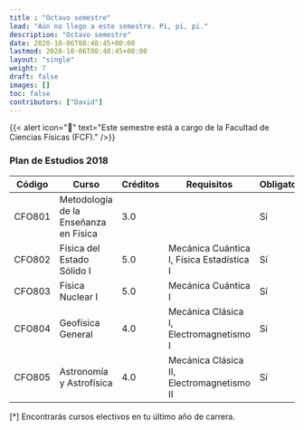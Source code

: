```yaml
---
title : "Octavo semestre"
lead: "Aún no llego a este semestre. Pi, pi, pi."
description: "Octavo semestre"
date: 2020-10-06T08:48:45+00:00
lastmod: 2020-10-06T08:48:45+00:00
layout: "single"
weight: 7
draft: false
images: []
toc: false
contributors: ["David"]
---
```


{{< alert icon="🚨" text="Este semestre está a cargo de la Facultad de Ciencias Físicas (FCF)." />}}

### Plan de Estudios 2018

| Código | Curso                                 | Créditos | Requisitos                                | Obligatorio* |
|--------|---------------------------------------|----------|-------------------------------------------|--------------|
| CFO801 | Metodología de la Enseñanza en Física | 3.0      |                                           | Sí           |
| CFO802 | Física del Estado Sólido I            | 5.0      | Mecánica Cuántica I, Física Estadística I | Sí           |
| CFO803 | Física Nuclear I                      | 5.0      | Mecánica Cuántica I                       | Sí           |
| CFO804 | Geofísica General                     | 4.0      | Mecánica Clásica I, Electromagnetismo I   | Sí           |
| CFO805 | Astronomía y Astrofísica              | 4.0      | Mecánica Clásica II, Electromagnetismo II | Sí           |

[*] Encontrarás cursos electivos en tu último año de carrera.
